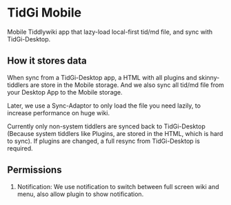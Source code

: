# TidGi Mobile

Mobile Tiddlywiki app that lazy-load local-first tid/md file, and sync with TidGi-Desktop.

## How it stores data

When sync from a TidGi-Desktop app, a HTML with all plugins and skinny-tiddlers are store in the Mobile storage. And we also sync all tid/md file from your Desktop App to the Mobile storage.

Later, we use a Sync-Adaptor to only load the file you need lazily, to increase performance on huge wiki.

Currently only non-system tiddlers are synced back to TidGi-Desktop (Because system tiddlers like Plugins, are stored in the HTML, which is hard to sync). If plugins are changed, a full resync from TidGi-Desktop is required.

## Permissions

1. Notification: We use notification to switch between full screen wiki and menu, also allow plugin to show notification.
